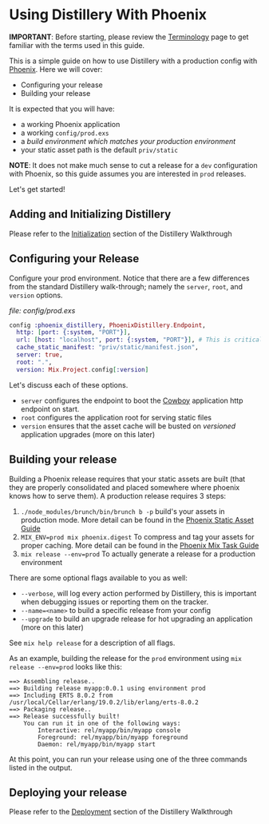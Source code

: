 # Using Distillery With Phoenix

**IMPORTANT**: Before starting, please review the [Terminology](https://hexdocs.pm/distillery/terminology.html)
page to get familiar with the terms used in this guide.

This is a simple guide on how to use Distillery with a production
config with [Phoenix](http://www.phoenixframework.org/). Here we will cover:

- Configuring your release
- Building your release

It is expected that you will have:

- a working Phoenix application
- a working `config/prod.exs`
- a _build environment which matches your production environment_
- your static asset path is the default `priv/static`

**NOTE**: It does not make much sense to cut a release for a `dev`
configuration with Phoenix, so this guide assumes you are interested
in `prod` releases.

Let's get started!

## Adding and Initializing Distillery

Please refer to the [Initialization](https://hexdocs.pm/distillery/walkthrough.html#adding-distillery-to-your-project) section of the Distillery Walkthrough

## Configuring your Release

Configure your prod environment. Notice that there are a few
differences from the standard Distillery walk-through; namely the
`server`, `root`, and `version` options.

*file: config/prod.exs*
```elixir
config :phoenix_distillery, PhoenixDistillery.Endpoint,
  http: [port: {:system, "PORT"}],
  url: [host: "localhost", port: {:system, "PORT"}], # This is critical for ensuring web-sockets properly authorize.
  cache_static_manifest: "priv/static/manifest.json",
  server: true,
  root: ".",
  version: Mix.Project.config[:version]
```

Let's discuss each of these options.

- `server` configures the endpoint to boot the
  [Cowboy](https://github.com/ninenines/cowboy) application http
  endpoint on start.
- `root` configures the application root for serving static files
- `version` ensures that the asset cache will be busted on *versioned*
  application upgrades (more on this later)

## Building your release

Building a Phoenix release requires that your static assets are built
(that they are properly consolidated and placed somewhere where
phoenix knows how to serve them).  A production release requires 3
steps:

1. `./node_modules/brunch/bin/brunch b -p` build's your assets in
   production mode. More detail can be found in the
   [Phoenix Static Asset Guide](http://www.phoenixframework.org/docs/static-assets)
1. `MIX_ENV=prod mix phoenix.digest` To compress and tag your assets
    for proper caching. More detail can be found in the
    [Phoenix Mix Task Guide](http://www.phoenixframework.org/docs/mix-tasks#section--mix-phoenix-digest-)
1. `mix release --env=prod` To actually generate a release for a
    production environment

There are some optional flags available to you as well:

- `--verbose`, will log every action performed by Distillery, this is
  important when debugging issues or reporting them on the tracker.
- `--name=<name>` to build a specific release from your config
- `--upgrade` to build an upgrade release for hot upgrading an
  application (more on this later)

See `mix help release` for a description of all flags.

As an example, building the release for the `prod` environment using
`mix release --env=prod` looks like this:

```
==> Assembling release..
==> Building release myapp:0.0.1 using environment prod
==> Including ERTS 8.0.2 from /usr/local/Cellar/erlang/19.0.2/lib/erlang/erts-8.0.2
==> Packaging release..
==> Release successfully built!
    You can run it in one of the following ways:
        Interactive: rel/myapp/bin/myapp console
        Foreground: rel/myapp/bin/myapp foreground
        Daemon: rel/myapp/bin/myapp start
```

At this point, you can run your release using one of the three
commands listed in the output.

## Deploying your release

Please refer to the [Deployment](https://hexdocs.pm/distillery/walkthrough.html#deploying-your-release) section of the Distillery Walkthrough
